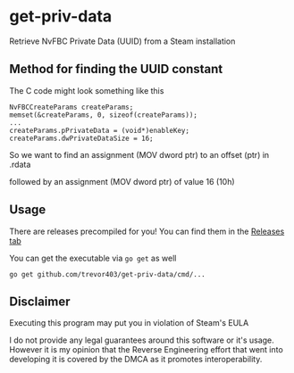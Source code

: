 # get-priv-data
Retrieve NvFBC Private Data (UUID) from a Steam installation

## Method for finding the UUID constant

The C code might look something like this
```
NvFBCCreateParams createParams;
memset(&createParams, 0, sizeof(createParams));
...
createParams.pPrivateData = (void*)enableKey;
createParams.dwPrivateDataSize = 16;
```

So we want to find an assignment (MOV dword ptr) to an offset (ptr) in .rdata

followed by an assignment (MOV dword ptr) of value 16 (10h)

## Usage

There are releases precompiled for you! 
You can find them in the [Releases tab](https://github.com/trevor403/get-priv-data/releases)

You can get the executable via `go get` as well
```
go get github.com/trevor403/get-priv-data/cmd/...
```

## Disclaimer
Executing this program may put you in violation of Steam's EULA

I do not provide any legal guarantees around this software or it's usage. However it is my opinion that the Reverse Engineering effort that went into developing it is covered by the DMCA as it promotes interoperability.
